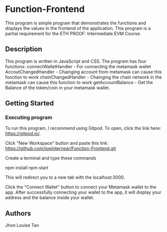 # Function-Frontend

This program is simple program that demonstrates the functions and displays the values in the frontend of the application. This program is
a partial requirement for the ETH PROOF: Intermediate EVM Course.

## Description

This program is written in JavaScript and CSS. The program has four functions:
connectWalletHandler - For connecting the metamask wallet 
AccoutChangedHandler - Chainging account from metamask can cause this function to work 
chainChangedHandler - Chainging the chain network in the metamask can cause this function to work 
getAccountBalance - Get the Balance of the token/coin in your metamask wallet.

## Getting Started

### Executing program

To run this program, I recommend using Gitpod. To open, click the link here: https://gitpod.io/.

Click "New Workspace" button and paste this link: https://github.com/iswinternear/Function-Frontend.git

Create a terminal and type these commands

npm install
npm start

This will redirect you to a new tab with the localhost:3000.

Click the "Connect Wallet" button to connect your Metamask wallet to the app. After successfully connecting your wallet to the app, it will display your address and the balance inside your wallet. 

## Authors

Jhon Louise Tan
